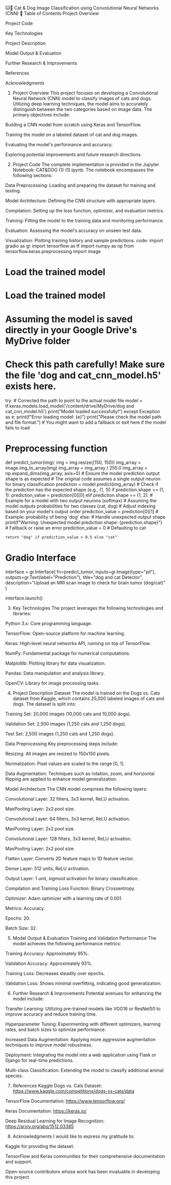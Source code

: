 🐱🐶 Cat & Dog Image Classification using Convolutional Neural Networks (CNN)
📁 Table of Contents
Project Overview

Project Code

Key Technologies

Project Description

Model Output & Evaluation

Further Research & Improvements

References

Acknowledgments

1. Project Overview
This project focuses on developing a Convolutional Neural Network (CNN) model to classify images of cats and dogs. Utilizing deep learning techniques, the model aims to accurately distinguish between the two categories based on image data. The primary objectives include:

Building a CNN model from scratch using Keras and TensorFlow.

Training the model on a labeled dataset of cat and dog images.

Evaluating the model's performance and accuracy.

Exploring potential improvements and future research directions.

2. Project Code
The complete implementation is provided in the Jupyter Notebook: CAT&DOG (1) (1).ipynb. The notebook encompasses the following sections:

Data Preprocessing: Loading and preparing the dataset for training and testing.

Model Architecture: Defining the CNN structure with appropriate layers.

Compilation: Setting up the loss function, optimizer, and evaluation metrics.

Training: Fitting the model to the training data and monitoring performance.

Evaluation: Assessing the model's accuracy on unseen test data.

Visualization: Plotting training history and sample predictions.
code:
import gradio as gr
import tensorflow as tf
import numpy as np
from tensorflow.keras.preprocessing import image

# Load the trained model
# Load the trained model
# Assuming the model is saved directly in your Google Drive's MyDrive folder
# Check this path carefully! Make sure the file 'dog and cat_cnn_model.h5' exists here.
try:
    # Corrected the path to point to the actual model file
    model = tf.keras.models.load_model('/content/drive/MyDrive/dog and cat_cnn_model.h5')
    print("Model loaded successfully!")
except Exception as e:
    print(f"Error loading model: {e}")
    print("Please check the model path and file format.")
    # You might want to add a fallback or exit here if the model fails to load

# Preprocessing function
def predict_tumor(img):
    img = img.resize((150, 150))
    img_array = image.img_to_array(img)
    img_array = img_array / 255.0
    img_array = np.expand_dims(img_array, axis=0)
    # Ensure the model prediction output shape is as expected
    # The original code assumes a single output neuron for binary classification
    prediction = model.predict(img_array)
    # Check if the prediction has the expected shape (e.g., (1, 1))
    if prediction.shape == (1, 1):
        prediction_value = prediction[0][0]
    elif prediction.shape == (1, 2): # Example for a model with two output neurons (softmax)
        # Assuming the model outputs probabilities for two classes (cat, dog)
        # Adjust indexing based on your model's output order
        prediction_value = prediction[0][1] # Example: probability of being 'dog'
    else:
        # Handle unexpected output shape
        print(f"Warning: Unexpected model prediction shape: {prediction.shape}")
        # Fallback or raise an error
        prediction_value = 0 # Defaulting to cat

    return "dog" if prediction_value > 0.5 else "cat"

# Gradio Interface
interface = gr.Interface(
    fn=predict_tumor,
    inputs=gr.Image(type="pil"),
    outputs=gr.Text(label="Prediction"),
    title="dog and cat Detector",
    description="Upload an MRI scan image to check for brain tumor (dog/cat)"
)

interface.launch()

3. Key Technologies
The project leverages the following technologies and libraries:

Python 3.x: Core programming language.

TensorFlow: Open-source platform for machine learning.

Keras: High-level neural networks API, running on top of TensorFlow.

NumPy: Fundamental package for numerical computations.

Matplotlib: Plotting library for data visualization.

Pandas: Data manipulation and analysis library.

OpenCV: Library for image processing tasks.

4. Project Description
Dataset
The model is trained on the Dogs vs. Cats dataset from Kaggle, which contains 25,000 labeled images of cats and dogs. The dataset is split into:

Training Set: 20,000 images (10,000 cats and 10,000 dogs).

Validation Set: 2,500 images (1,250 cats and 1,250 dogs).

Test Set: 2,500 images (1,250 cats and 1,250 dogs).

Data Preprocessing
Key preprocessing steps include:

Resizing: All images are resized to 150x150 pixels.

Normalization: Pixel values are scaled to the range [0, 1].

Data Augmentation: Techniques such as rotation, zoom, and horizontal flipping are applied to enhance model generalization.

Model Architecture
The CNN model comprises the following layers:

Convolutional Layer: 32 filters, 3x3 kernel, ReLU activation.

MaxPooling Layer: 2x2 pool size.

Convolutional Layer: 64 filters, 3x3 kernel, ReLU activation.

MaxPooling Layer: 2x2 pool size.

Convolutional Layer: 128 filters, 3x3 kernel, ReLU activation.

MaxPooling Layer: 2x2 pool size.

Flatten Layer: Converts 2D feature maps to 1D feature vector.

Dense Layer: 512 units, ReLU activation.

Output Layer: 1 unit, sigmoid activation for binary classification.

Compilation and Training
Loss Function: Binary Crossentropy.

Optimizer: Adam optimizer with a learning rate of 0.001.

Metrics: Accuracy.

Epochs: 20.

Batch Size: 32.


5. Model Output & Evaluation
Training and Validation Performance
The model achieves the following performance metrics:

Training Accuracy: Approximately 95%.

Validation Accuracy: Approximately 93%.

Training Loss: Decreases steadily over epochs.

Validation Loss: Shows minimal overfitting, indicating good generalization.

6. Further Research & Improvements
Potential avenues for enhancing the model include:

Transfer Learning: Utilizing pre-trained models like VGG16 or ResNet50 to improve accuracy and reduce training time.

Hyperparameter Tuning: Experimenting with different optimizers, learning rates, and batch sizes to optimize performance.

Increased Data Augmentation: Applying more aggressive augmentation techniques to improve model robustness.

Deployment: Integrating the model into a web application using Flask or Django for real-time predictions.

Multi-class Classification: Extending the model to classify additional animal species.

7. References
Kaggle Dogs vs. Cats Dataset: https://www.kaggle.com/competitions/dogs-vs-cats/data

TensorFlow Documentation: https://www.tensorflow.org/

Keras Documentation: https://keras.io/

Deep Residual Learning for Image Recognition: https://arxiv.org/abs/1512.03385

8. Acknowledgments
I would like to express my gratitude to:

Kaggle for providing the dataset.

TensorFlow and Keras communities for their comprehensive documentation and support.

Open-source contributors whose work has been invaluable in developing this project
